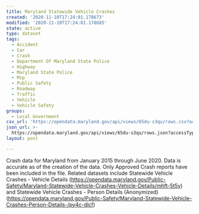 ```yaml
---
title: Maryland Statewide Vehicle Crashes
created: '2020-11-10T17:24:01.178673'
modified: '2020-11-10T17:24:01.178685'
state: active
type: dataset
tags:
  - Accident
  - Car
  - Crash
  - Department Of Maryland State Police
  - Highway
  - Maryland State Police
  - Msp
  - Public Safety
  - Roadway
  - Traffic
  - Vehicle
  - Vehicle Safety
groups:
  - Local Government
csv_url: 'https://opendata.maryland.gov/api/views/65du-s3qu/rows.csv?accessType=DOWNLOAD'
json_url: >-
  https://opendata.maryland.gov/api/views/65du-s3qu/rows.json?accessType=DOWNLOAD
layout: post

---
```

Crash data for Maryland from January 2015 through June 2020. Data is accurate as of the creation of the data. Only Approved Crash reports have been included in the file. Related datasets include Statewide Vehicle Crashes - Vehicle Details (https://opendata.maryland.gov/Public-Safety/Maryland-Statewide-Vehicle-Crashes-Vehicle-Details/mhft-5t5y) and Statewide Vehicle Crashes - Person Details (Anonymized) (https://opendata.maryland.gov/Public-Safety/Maryland-Statewide-Vehicle-Crashes-Person-Details-/py4c-dicf)
